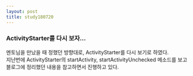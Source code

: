 ```yaml
---
layout: post
title: study180720
---
```


<h3>ActivityStarter를 다시 보자...</h3>

멘토님을 만났을 때 정했던 방향대로, ActivityStarter를 다시 보기로 하였다. 
<br />지난번에 ActivityStarter의 startActivity, startActivityUnchecked 메소드를 보고 블로그에 정리했던 내용을 참고하면서 진행하고 있다.
